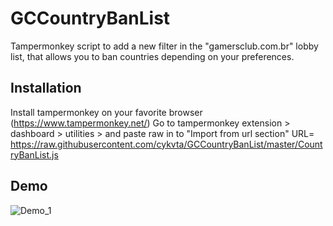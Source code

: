 # GCCountryBanList
Tampermonkey script to add a new filter in the "gamersclub.com.br" lobby list, that allows you to ban countries depending on your preferences.
## Installation    
Install tampermonkey on your favorite browser (https://www.tampermonkey.net/)
Go to tampermonkey extension > dashboard > utilities > and paste raw in to "Import from url section"
URL= https://raw.githubusercontent.com/cykvta/GCCountryBanList/master/CountryBanList.js
## Demo
![Demo_1](https://imgur.com/qwz8D67)
